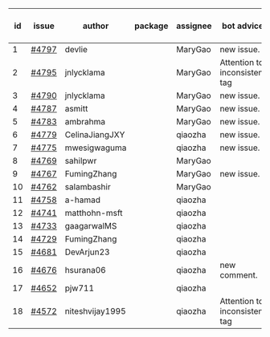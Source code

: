 | id | issue | author | package | assignee | bot advice | created date of issue | target release date | date from target |
| ------ | ------ | ------ | ------ | ------ | ------ | ------ | ------ | :-----: |
| 1 | [#4797](https://github.com/Azure/sdk-release-request/issues/4797) | devlie |  | MaryGao | new issue. | 11-29 | 12-22 |  |
| 2 | [#4795](https://github.com/Azure/sdk-release-request/issues/4795) | jnlycklama |  | MaryGao | Attention to inconsistent tag | 11-28 | 12-22 |  |
| 3 | [#4790](https://github.com/Azure/sdk-release-request/issues/4790) | jnlycklama |  | MaryGao | new issue. | 11-28 | 12-22 |  |
| 4 | [#4787](https://github.com/Azure/sdk-release-request/issues/4787) | asmitt |  | MaryGao | new issue. | 11-28 | 12-22 |  |
| 5 | [#4783](https://github.com/Azure/sdk-release-request/issues/4783) | ambrahma |  | MaryGao | new issue. | 11-27 | 12-22 |  |
| 6 | [#4779](https://github.com/Azure/sdk-release-request/issues/4779) | CelinaJiangJXY |  | qiaozha | new issue. | 11-22 | 12-22 |  |
| 7 | [#4775](https://github.com/Azure/sdk-release-request/issues/4775) | mwesigwaguma |  | qiaozha | new issue. | 11-21 | 12-22 |  |
| 8 | [#4769](https://github.com/Azure/sdk-release-request/issues/4769) | sahilpwr |  | MaryGao |  | 11-16 | 12-22 |  |
| 9 | [#4767](https://github.com/Azure/sdk-release-request/issues/4767) | FumingZhang |  | MaryGao | new issue. | 11-15 | 12-22 |  |
| 10 | [#4762](https://github.com/Azure/sdk-release-request/issues/4762) | salambashir |  | MaryGao |  | 11-13 | 12-22 |  |
| 11 | [#4758](https://github.com/Azure/sdk-release-request/issues/4758) | a-hamad |  | qiaozha |  | 11-10 | 12-22 |  |
| 12 | [#4741](https://github.com/Azure/sdk-release-request/issues/4741) | matthohn-msft |  | qiaozha |  | 11-09 | 11-24 |  |
| 13 | [#4733](https://github.com/Azure/sdk-release-request/issues/4733) | gaagarwalMS |  | qiaozha |  | 11-08 | 11-24 |  |
| 14 | [#4729](https://github.com/Azure/sdk-release-request/issues/4729) | FumingZhang |  | qiaozha |  | 11-08 | 12-22 |  |
| 15 | [#4681](https://github.com/Azure/sdk-release-request/issues/4681) | DevArjun23 |  | qiaozha |  | 10-24 | 01-26 |  |
| 16 | [#4676](https://github.com/Azure/sdk-release-request/issues/4676) | hsurana06 |  | qiaozha | new comment. | 10-23 | 11-24 |  |
| 17 | [#4652](https://github.com/Azure/sdk-release-request/issues/4652) | pjw711 |  | qiaozha |  | 10-13 | 11-24 |  |
| 18 | [#4572](https://github.com/Azure/sdk-release-request/issues/4572) | niteshvijay1995 |  | qiaozha | Attention to inconsistent tag | 09-26 | 10-27 |  |
